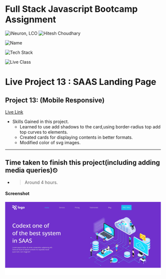 # Full Stack Javascript Bootcamp Assignment 

![iNeuron, LCO](https://img.shields.io/badge/iNeuron-LCO-green)
![Hitesh Choudhary](https://img.shields.io/badge/Hitesh--Choudhary-Full--stack--JS--bootcamp-red)

![Name](https://img.shields.io/badge/Project%20Made%20by-Abhijeet%20Sharma-yellow)

![Tech Stack](https://img.shields.io/badge/Tech%20Stack-HTML%20%7C%20CSS-blue)

![Live Class](https://img.shields.io/badge/Live%20Project%2013-SAAS%20Landing%20Page-brightgreen)

# Live Project 13 : SAAS Landing Page

## Project 13: (Mobile Responsive)
[Live Link](https://live-project-13-fs-js.netlify.app/)

-   Skills Gained in this project.
    - Learned to use add shadows to the card,using border-radius top add top curves to elements.
    - Created cards for displaying contents in better formats.
    - Modified color of svg images.
        
---

## Time taken to finish this project(including adding media queries)⏲

- >Around 4 hours.

#### Screenshot

![Desktop](./screenshot/Project-13.png)

